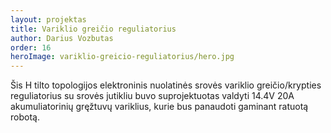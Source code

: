 ```yaml
---
layout: projektas
title: Variklio greičio reguliatorius
author: Darius Vozbutas
order: 16
heroImage: variklio-greicio-reguliatorius/hero.jpg
---
```

Šis H tilto topologijos elektroninis nuolatinės srovės variklio
greičio/krypties reguliatorius su srovės jutikliu buvo suprojektuotas valdyti
14.4V 20A akumuliatorinių gręžtuvų variklius, kurie bus panaudoti gaminant
ratuotą robotą.
